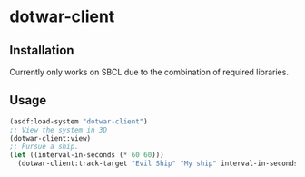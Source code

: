 # dotwar-client

## Installation

Currently only works on SBCL due to the combination of required libraries.

## Usage

```lisp
(asdf:load-system "dotwar-client")
;; View the system in 3D
(dotwar-client:view)
;; Pursue a ship.
(let ((interval-in-seconds (* 60 60)))
  (dotwar-client:track-target "Evil Ship" "My ship" interval-in-seconds))
```
